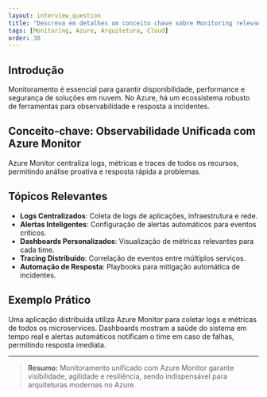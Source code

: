 ```yaml
---
layout: interview_question
title: "Descreva em detalhes um conceito chave sobre Monitoring relevante para arquitetura no Azure"
tags: [Monitoring, Azure, Arquitetura, Cloud]
order: 38
---
```


## Introdução

Monitoramento é essencial para garantir disponibilidade, performance e segurança de soluções em nuvem. No Azure, há um ecossistema robusto de ferramentas para observabilidade e resposta a incidentes.

## Conceito-chave: Observabilidade Unificada com Azure Monitor

Azure Monitor centraliza logs, métricas e traces de todos os recursos, permitindo análise proativa e resposta rápida a problemas.

## Tópicos Relevantes

- **Logs Centralizados**: Coleta de logs de aplicações, infraestrutura e rede.
- **Alertas Inteligentes**: Configuração de alertas automáticos para eventos críticos.
- **Dashboards Personalizados**: Visualização de métricas relevantes para cada time.
- **Tracing Distribuído**: Correlação de eventos entre múltiplos serviços.
- **Automação de Resposta**: Playbooks para mitigação automática de incidentes.

## Exemplo Prático

Uma aplicação distribuída utiliza Azure Monitor para coletar logs e métricas de todos os microservices. Dashboards mostram a saúde do sistema em tempo real e alertas automáticos notificam o time em caso de falhas, permitindo resposta imediata.

---

> **Resumo:** Monitoramento unificado com Azure Monitor garante visibilidade, agilidade e resiliência, sendo indispensável para arquiteturas modernas no Azure.
